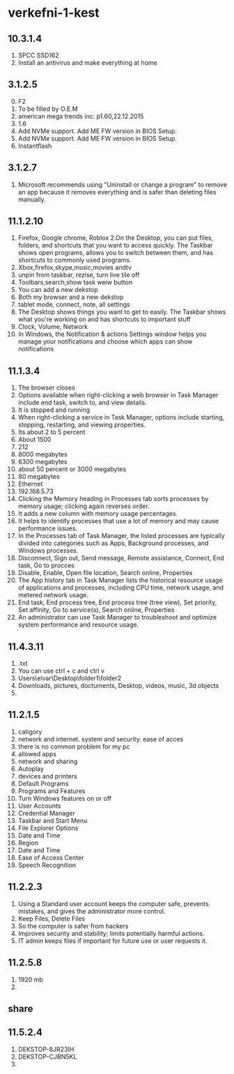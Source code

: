# verkefni-1-kest

## 10.3.1.4
1. SPCC SSD162
2. Install an antivirus and make everything at home

## 3.1.2.5
0. F2
1. To be filled by O.E.M
2. american mega trends inc. p1.60,22.12.2015
4. 1.6
5. Add NVMe support. Add ME FW version in BIOS Setup.
6. Add NVMe support. Add ME FW version in BIOS Setup.
7. Instantflash

## 3.1.2.7
1. Microsoft recommends using "Uninstall or change a program" to remove an app because it removes everything and is safer than deleting files manually.

## 11.1.2.10
1. Firefox, Google chrome, Roblox
2.On the Desktop, you can put files, folders, and shortcuts that you want to access quickly. The Taskbar shows open programs, allows you to switch between them, and has shortcuts to commonly used programs.
3. Xbox,firefox,skype,music,movies andtv
4. unpin from taskbar, rezise, turn live tile off
5. Toolbars,search,show task weiw button
6. You can add a new dekstop
7. Both my browser and a new dekstop
8. tablet mode, connect, note, all settings
9. The Desktop shows things you want to get to easily. The Taskbar shows what you're working on and has shortcuts to important stuff
10. Clock, Volume, Network
11. In Windows, the Notification & actions Settings window helps you manage your notifications and choose which apps can show notifications

## 11.1.3.4
1. The browser closes
2. Options available when right-clicking a web browser in Task Manager include end task, switch to, and view details.
3. It is stopped and running
4. When right-clicking a service in Task Manager, options include starting, stopping, restarting, and viewing properties.
5. Its about 2 to 5 percent
6. About 1500
7. 212
8. 8000 megabytes
9. 6300 megabytes
10. about 50 percent or 3000 megabytes
11. 80 megabytes
12. Ethernet
13. 192.168.5.73
14. Clicking the Memory heading in Processes tab sorts processes by memory usage; clicking again reverses order.
15. It adds a new column with memory usage percentages.
16. It helps to identify processes that use a lot of memory and may cause performance issues.
17. In the Processes tab of Task Manager, the listed processes are typically divided into categories such as Apps, Background processes, and Windows processes.
18. Disconnect, Sign out, Send message, Remote assistance, Connect, End task, Go to procces
19. Disable, Enable, Open file location, Search online, Properties
20. The App history tab in Task Manager lists the historical resource usage of applications and processes, including CPU time, network usage, and metered network usage.
21. End task, End process tree, End process tree (tree view), Set priority, Set affinity, Go to service(s), Search online, Properties
22. An administrator can use Task Manager to troubleshoot and optimize system performance and resource usage.

## 11.4.3.11
1. .txt
2. You can use ctrl + c and ctrl v
4. Users\elvar\Desktop\folder1\folder2
5. Downloads, pictures, doctuments, Desktop, videos, music, 3d objects
6. 

## 11.2.1.5
1. catigory
2. network and internet. system and security. ease of acces
3. there is no common problem for my pc
4. allowed apps
5. network and sharing
6. Autoplay
7. devices and printers
8. Default Programs
9. Programs and Features
10. Turn Windows features on or off
11. User Accounts
12. Credential Manager
13. Taskbar and Start Menu
14. File Explorer Options
15. Date and Time
16. Region
17. Date and Time
18. Ease of Access Center
19. Speech Recognition

## 11.2.2.3
1. Using a Standard user account keeps the computer safe, prevents mistakes, and gives the administrator more control.
2. Keep Files, Delete Files
3. So the computer is safer from hackers 
4. Improves security and stability; limits potentially harmful actions.
5. IT admin keeps files if important for future use or user requests it.

## 11.2.5.8
1. 1920 mb
2. 



## share
## 11.5.2.4
1. DEKSTOP-8JR23IH
2. DEKSTOP-CJBN5KL
3.
